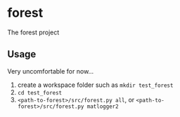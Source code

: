 # forest
The forest project

## Usage
Very uncomfortable for now...

1) create a workspace folder such as `mkdir test_forest`
2) `cd test_forest`
3) `<path-to-forest>/src/forest.py all`, or `<path-to-forest>/src/forest.py matlogger2`